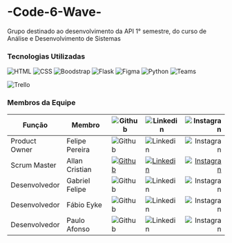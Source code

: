 # -Code-6-Wave-
Grupo destinado ao desenvolvimento da API 1° semestre, do curso de Análise e Desenvolvimento de Sistemas

### Tecnologias Utilizadas

![HTML](https://img.shields.io/badge/HTML5-E34F26?style=for-the-badge&logo=html5&logoColor=white)
![CSS](https://img.shields.io/badge/CSS-239120?&style=for-the-badge&logo=css3&logoColor=white)
![Boodstrap](https://img.shields.io/badge/Bootstrap-563D7C?style=for-the-badge&logo=bootstrap&logoColor=white)
![Flask](https://img.shields.io/badge/Flask-000000?style=for-the-badge&logo=flask&logoColor=white)
![Figma](https://img.shields.io/badge/Figma-F24E1E?style=for-the-badge&logo=figma&logoColor=white) 
![Python](https://img.shields.io/badge/Python-14354C?style=for-the-badge&logo=python&logoColor=white)
![Teams](https://img.shields.io/badge/Microsoft_Teams-6264A7?style=for-the-badge&logo=microsoft-teams&logoColor=white)

![Trello](https://img.shields.io/badge/Trello-0052CC?style=for-the-badge&logo=trello&logoColor=white)

### Membros da Equipe
 
Função        | Membro         | ![Github](https://img.shields.io/badge/GitHub-100000?style=for-the-badge&logo=github&logoColor=white) | ![Linkedin](https://img.shields.io/badge/LinkedIn-0077B5?style=for-the-badge&logo=linkedin&logoColor=white)|![Instagran](https://img.shields.io/badge/Instagram-E4405F?style=for-the-badge&logo=instagram&logoColor=white)
--------------|----------------|----------|-------------|----------:
Product Owner | Felipe Pereira |![Github](https://img.shields.io/badge/GitHub-100000?style=for-the-badge&logo=github&logoColor=white) | ![Linkedin](https://img.shields.io/badge/LinkedIn-0077B5?style=for-the-badge&logo=linkedin&logoColor=white)|![Instagran](https://img.shields.io/badge/Instagram-E4405F?style=for-the-badge&logo=instagram&logoColor=white)
Scrum Master  | Allan Cristian |[![Github](https://img.shields.io/badge/GitHub-100000?style=for-the-badge&logo=github&logoColor=white)](https://github.com/AllanCristian27) | [![Linkedin](https://img.shields.io/badge/LinkedIn-0077B5?style=for-the-badge&logo=linkedin&logoColor=white)](https://www.linkedin.com/in/allancristian95)|[![Instagran](https://img.shields.io/badge/Instagram-E4405F?style=for-the-badge&logo=instagram&logoColor=white)](https://instagram.com/allancristian.cpv?igshid=MTIzZWQxMDU=)
Desenvolvedor | Gabriel Felipe |![Github](https://img.shields.io/badge/GitHub-100000?style=for-the-badge&logo=github&logoColor=white) | ![Linkedin](https://img.shields.io/badge/LinkedIn-0077B5?style=for-the-badge&logo=linkedin&logoColor=white)|![Instagran](https://img.shields.io/badge/Instagram-E4405F?style=for-the-badge&logo=instagram&logoColor=white)
Desenvolvedor | Fábio Eyke |![Github](https://img.shields.io/badge/GitHub-100000?style=for-the-badge&logo=github&logoColor=white) | ![Linkedin](https://img.shields.io/badge/LinkedIn-0077B5?style=for-the-badge&logo=linkedin&logoColor=white)|![Instagran](https://img.shields.io/badge/Instagram-E4405F?style=for-the-badge&logo=instagram&logoColor=white)
Desenvolvedor |  Paulo Afonso |![Github](https://img.shields.io/badge/GitHub-100000?style=for-the-badge&logo=github&logoColor=white) | ![Linkedin](https://img.shields.io/badge/LinkedIn-0077B5?style=for-the-badge&logo=linkedin&logoColor=white)|![Instagran](https://img.shields.io/badge/Instagram-E4405F?style=for-the-badge&logo=instagram&logoColor=white)

